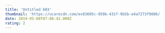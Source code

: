 ```yaml
---
title: 'Untitled 603'
thumbnail: 'https://ucarecdn.com/ec03695c-959b-431f-9b5b-e4a7273f9886/'
date: 2019-05-08T07:08:42.000Z
rating: 2
---
```

